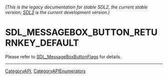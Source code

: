 ###### (This is the legacy documentation for stable SDL2, the current stable version; [SDL3](https://wiki.libsdl.org/SDL3/) is the current development version.)
# SDL_MESSAGEBOX_BUTTON_RETURNKEY_DEFAULT

Please refer to [SDL_MessageBoxButtonFlags](SDL_MessageBoxButtonFlags) for details.

----
[CategoryAPI](CategoryAPI), [CategoryAPIEnumerators](CategoryAPIEnumerators)

